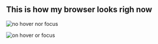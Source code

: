 ## This is how my browser looks righ now

![no hover nor focus](https://imgur.com/rYse1Cu)

![on hover or focus](https://imgur.com/JSV9gRf)

